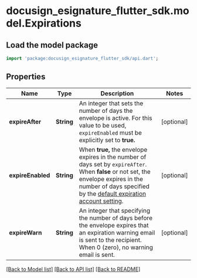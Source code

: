 # docusign_esignature_flutter_sdk.model.Expirations

## Load the model package
```dart
import 'package:docusign_esignature_flutter_sdk/api.dart';
```

## Properties
Name | Type | Description | Notes
------------ | ------------- | ------------- | -------------
**expireAfter** | **String** | An integer that sets the number of days the envelope is active. For this value to be used, `expireEnabled` must be explicitly set to **true.** | [optional] 
**expireEnabled** | **String** | When **true,** the envelope expires in the number of days set by `expireAfter`. When **false** or not set, the envelope expires in the number of days specified by the [default expiration account setting](https://support.docusign.com/en/guides/ndse-admin-guide-reminders-and-expirations). | [optional] 
**expireWarn** | **String** | An integer that specifying the number of days before the envelope expires that an expiration warning email is sent to the recipient. When 0 (zero), no warning email is sent. | [optional] 

[[Back to Model list]](../README.md#documentation-for-models) [[Back to API list]](../README.md#documentation-for-api-endpoints) [[Back to README]](../README.md)


